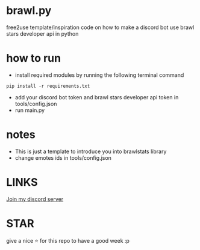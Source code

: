 # brawl.py
free2use template/inspiration code on how to make a discord bot use brawl stars developer api in python 
# how to run
- install required modules by running the following terminal command
```
pip install -r requirements.txt
```
- add your discord bot token and brawl stars developer api token in tools/config.json
- run main.py
# notes
- This is just a template to introduce you into brawlstats library 
- change emotes ids in tools/config.json
# LINKS
[Join my discord server](https://discord.gg/b2ejYcJjqA)
# STAR
give a nice ⭐ for this repo to have a good week :p
